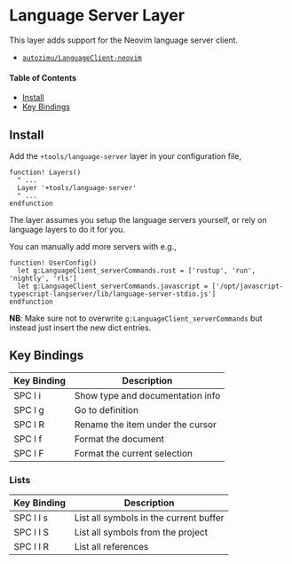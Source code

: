 # Language Server Layer
This layer adds support for the Neovim language server client.

- [`autozimu/LanguageClient-neovim`](https:/github.com/autozimu/LanguageClient-neovim)

#### Table of Contents
- [Install](#install)
- [Key Bindings](#key-bindings)

## Install
Add the `+tools/language-server` layer in your configuration file,

```viml
function! Layers()
  " ...
  Layer '+tools/language-server'
  " ...
endfunction
```

The layer assumes you setup the language servers yourself, or rely on language layers to do it for you.

You can manually add more servers with e.g.,

```viml
function! UserConfig()
  let g:LanguageClient_serverCommands.rust = ['rustup', 'run', 'nightly', 'rls']
  let g:LanguageClient_serverCommands.javascript = ['/opt/javascript-typescript-langserver/lib/language-server-stdio.js']
endfunction
```

__NB__: Make sure not to overwrite `g:LanguageClient_serverCommands` but instead just insert the new dict entries.

## Key Bindings
Key Binding | Description
----------- | --------------------------------
SPC l i     | Show type and documentation info
SPC l g     | Go to definition
SPC l R     | Rename the item under the cursor
SPC l f     | Format the document
SPC l F     | Format the current selection

### Lists
Key Binding | Description
----------- | --------------------------------------
SPC l l s   | List all symbols in the current buffer
SPC l l S   | List all symbols from the project
SPC l l R   | List all references
